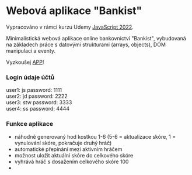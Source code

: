 # Webová aplikace "Bankist"

Vypracováno v rámci kurzu Udemy [JavaScript 2022](https://www.udemy.com/share/101Wfe3@UU_sO7bHCOB5DskVqswTPSr2eV0ovdIGr6rsuhWSq1gkCF8cadYTIoAo8LLt7UczCw==/).

Minimalistická webová aplikace online bankovnictví "Bankist", vybudovaná na základech práce s datovými strukturami (arrays, objects), DOM manipulací a eventy.

Vyzkoušej [APP](https://ballaylukas.github.io/App-Bankist/)!

### Login údaje účtů
user1: js     password: 1111   
user2: jd     password: 2222   
user3: stw    password: 3333   
user4: ss     password: 4444   

### Funkce aplikace
* náhodně generovaný hod kostkou 1-6 (5-6 = aktualizace skóre, 1 = vynulování skóre, pokračuje druhý hráč)
* automatické přepínání mezi aktivním hráčem
* možnost uložit aktuální skóre do celkového skóre
* vyhrává hráč s dosažením celkového skóre 100
* 
